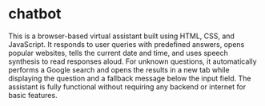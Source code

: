 # chatbot
This is a browser-based virtual assistant built using HTML, CSS, and JavaScript. It responds to user queries with predefined answers, opens popular websites, tells the current date and time, and uses speech synthesis to read responses aloud. For unknown questions, it automatically performs a Google search and opens the results in a new tab while displaying the question and a fallback message below the input field. The assistant is fully functional without requiring any backend or internet for basic features.
